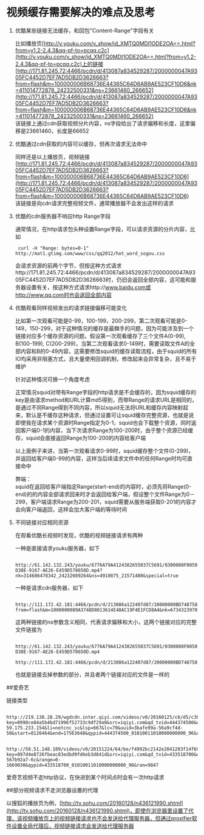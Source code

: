 # 视频缓存需要解决的难点及思考
1. 优酷某些链接无法缓存，和回包"Content-Range"字段有关  

    比如播放页[http://v.youku.com/v_show/id_XMTQ0MDI1ODE2OA==.html?from=y1.2-2.4.3&qq-pf-to=pcqq.c2c](http://v.youku.com/v_show/id_XMTQ0MDI1ODE2OA==.html?from=y1.2-2.4.3&qq-pf-to=pcqq.c2c)上的链接  
    [http://171.81.245.72:4466/pcdn/d/413087a834529287/2000000047A9305FC4452D7EF7AD5DB2D3626663?from=flash&m=100000006B68736E44365C64D6AB9AE523CF10D6&nk=411014772878_24232500331&ns=23661460_266652](http://171.81.245.72:4466/pcdn/d/413087a834529287/2000000047A9305FC4452D7EF7AD5DB2D3626663?from=flash&m=100000006B68736E44365C64D6AB9AE523CF10D6&nk=411014772878_24232500331&ns=23661460_266652)  
    该链接上通过cdn获取视频分片内容，ns字段给出了请求偏移和长度，这里偏移是23661460，长度是66652
    
2. 优酷通过cdn获取的内容可以缓存，但再次请求无法命中  

    同样还是以上播放页，视频链接  
    [http://171.81.245.72:4466/pcdn/d/413087a834529287/2000000047A9305FC4452D7EF7AD5DB2D3626663?from=flash&m=100000006B68736E44365C64D6AB9AE523CF10D6](http://171.81.245.72:4466/pcdn/d/413087a834529287/2000000047A9305FC4452D7EF7AD5DB2D3626663?from=flash&m=100000006B68736E44365C64D6AB9AE523CF10D6)  
    该链接是向cdn请求完整视频文件，通常播放器不会发出这样的请求
    
3. 优酷的cdn服务器不响应http Range字段  

    通常情况，在http请求包头种设置Range字段，可以请求资源的分片内容，比如  
    
        curl -H "Range: bytes=0-1" http://mat1.gtimg.com/www/css/qq2012/hot_word_sogou.css
    会请求资源的前两个字节，但按这种方式请求http://171.81.245.72:4466/pcdn/d/413087a834529287/2000000047A9305FC4452D7EF7AD5DB2D3626663时，仍旧会返回全部内容，这可能和服务器设置有关，按这种方式请求http://www.baidu.com或http://www.qq.com时也会返回全部内容
    
4. 优酷观看同样视频发出的请求链接偏移可能变化  

    比如第一次观看可能是0-99，100-199，200-299，第二次观看可能是0-149，150-299，对于这种情况的缓存是最棘手的问题，因为可能涉及到一个链接对应多个缓存资源的问题，假设第一次观看缓存了三个文件A(0-99), B(100-199), C(200-299)，当第二次观看请求0-149时，需要读取文件A的全部内容和B的0-49内容，这需要修改squid的缓存读取流程，由于squid的所有IO均采用非阻塞方式，且大量使用回调机制，修改起来会异常复杂，且不易于维护 
    
    针对这种情况可换一个角度考虑
    
    正常情况squid对带有Range字段的http请求是不会缓存的，因为squid缓存的key是由请求method和URL计算md5得到，而带Range的请求URL是相同的，是通过不同Range得到不同内容，所以squid无法将URL和缓存内容映射起来，默认是不缓存这种请求，但通过设置可让squid缓存完整资源，也就是说即使我在请求某个资源时Range指定为0-1，squid也会下载整个资源，同时返回客户端0-1的内容，当下次请求Range为100-200时，由于整个资源已经缓存，squid会直接返回Range为100-200的内容给客户端
    
    以上面例子来讲，当第一次观看请求0-99时，squid缓存整个文件(0-299)，并返回给客户端0-99的内容，这样当后续请求文件中的任何Range时均可直接命中
    
    弊端：  
    squid在返回给客户端指定Range(start-end)的内容时，必须先将Range(0-end)的的内容全部请求回来时才会返回给客户端，假设整个文件Range为0－299，客户端请求Range为200-201，squid需要从服务端获取0-201的内容才会向客户端返回，这样会加大客户端的等待时间
    
5. 不同链接对应相同资源

    在观看优酷长视频时发现，优酷的视频链接请求有两种
    
    一种是直接请求youku服务器，如下
    
        http://61.142.132.243/youku/6776A79A4124382655037C5691/0300080F0050A1D5E0B272006CD85DBBF0CB30-D38E-9167-AE26-E459D578650D.mp4?nk=314686478342_24232689264&ns=4910875_21571480&special=true
        
    一种是请求cdn服务器，如下
    
        http://111.172.42.181:4466/pcdn/d/213086a122407d87/20000000BD74875893CE3878F70E4F61921EEAA6?from=flash&m=1000000089A3748D8013614E48AC19F4E1FCD8A4&nk=67343239701_24232691014&ns=20154231_2785740
        
    这两种链接的ns参数含义相同，代表请求偏移和大小，这两个链接对应的完整文件链接为
    
        http://61.142.132.243/youku/6776A79A4124382655037C5691/0300080F0050A1D5E0B272006CD85DBBF0CB30-D38E-9167-AE26-E459D578650D.mp4
        http://111.172.42.181:4466/pcdn/d/213086a122407d87/20000000BD74875893CE3878F70E4F61921EEAA6
    也就是链接去掉参数的部分，并且者两个链接对应的文件是一样的
    
##爱奇艺

链接类型

     http://219.138.28.29/wgdcdn.inter.qiyi.com/videos/v0/20160125/c6/d5/c38d661abf5935c414f40ac242e18ff1.f4v?key=0998ce84a5b4bd71996f52733c9df29a0&src=iqiyi.com&qd_tvid=444374500&qd_vipres=0&qd_index=14&qd_aid=444374500&qd_stert=4680110&qd_scc=aea3649dd36396d45a102874898f8622&qd_sc=56b7a39305486a72d869e4fb2fb6c717&qd_src=1702633101b340d8917a69cf8a4b8c7c&qd_ip=3bafe99a&qd_uid=0&qd_tm=1453968010000&qd_vip=0&ran=1217607&qyid=c1bacdc0dcad75c1bd2ee3f710aff9f7&qypid=444374500_11&s=679340.727687364&bt=108663&z=netcnc_sc&la=CT|HuBei_WuHan-59.175.233.154&li=netcnc_sc&lsp=667&lc=79&uuid=3bafe99a-56a9cf4d-50&start=8126464&end=17563648&qypid=444374500_01010011010000000000_96&ran=1217671&wshc_tag=0&wsts_tag=56a9cf4d&wsid_tag=3bafe99a&wsiphost=ipdbm
 
     http://58.51.148.189/videos/v0/20151224/64/be/f4992bc2142e2041283f14f69bf69ff6.f4v?key=097d4e8726fbeac83edbd9fd6eb3d841d&src=iqiyi.com&qd_tvid=433518700&qd_vipres=0&qd_index=1&qd_aid=433518700&qd_start=0&qd_scc=bfe5f07549c94b0c1a2555075cd0fed7&qd_sc=8e84426f32b28e027ad40ee2e7f905a5&qd_src=1702633101b340d8917a69cf8a4b8c7c&qd_ip=3bafe99a&qd_uid=0&qd_tm=1450939034000&qd_vip=0&ran=9776&qyid=c1bacdc0dcad75c1bd2ee3f710aff9f7&qypid=433518700_11&uuid=3bafe99a-567b92a7-6c&range=0-1669030&qypid=433518700_01010011010000000000_96&ran=9847
 
 爱奇艺视频不走http协议，在快进到某个时间点时会有一次http请求
 
##部分视频请求不走浏览器设置的代理

以搜狐的播放页为例，[http://tv.sohu.com/20160128/n436121990.shtml](http://tv.sohu.com/20160128/n436121990.shtml)，即使在浏览器里设置了代理，该视频播放页上的视频链接请求也不会发送给代理服务器，但通过proxifier软件设置全局代理后，视频链接请求会发送给代理服务器
 
 
        